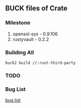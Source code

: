 ## BUCK files of Crate

### Milestone

1. openssl-sys - 0.9.106
2. rustyvault - 0.2.2


### Building All

`buck2 build //:rust-third-party`

### TODO


### Bug List

[bug list](BUG.md)

